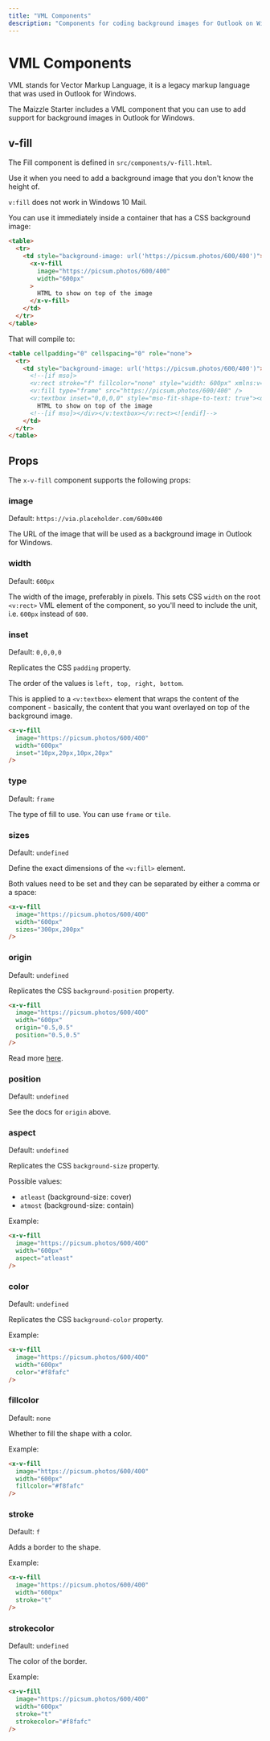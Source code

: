 ```yaml
---
title: "VML Components"
description: "Components for coding background images for Outlook on Windows."
---
```


# VML Components

VML stands for Vector Markup Language, it is a legacy markup language that was used in Outlook for Windows.

The Maizzle Starter includes a VML component that you can use to add support for background images in Outlook for Windows.

## v-fill

The Fill component is defined in `src/components/v-fill.html`.

Use it when you need to add a background image that you don't know the height of.

<Alert type="warning">`v:fill` does not work in Windows 10 Mail.</Alert>

You can use it immediately inside a container that has a CSS background image:

```html {4-9}
<table>
  <tr>
    <td style="background-image: url('https://picsum.photos/600/400')">
      <x-v-fill
        image="https://picsum.photos/600/400"
        width="600px"
      >
        HTML to show on top of the image
      </x-v-fill>
    </td>
  </tr>
</table>
```

That will compile to:

```html {4-9}
<table cellpadding="0" cellspacing="0" role="none">
  <tr>
    <td style="background-image: url('https://picsum.photos/600/400')">
      <!--[if mso]>
      <v:rect stroke="f" fillcolor="none" style="width: 600px" xmlns:v="urn:schemas-microsoft-com:vml">
      <v:fill type="frame" src="https://picsum.photos/600/400" />
      <v:textbox inset="0,0,0,0" style="mso-fit-shape-to-text: true"><div><![endif]-->
        HTML to show on top of the image
      <!--[if mso]></div></v:textbox></v:rect><![endif]-->
    </td>
  </tr>
</table>
```

## Props

The `x-v-fill` component supports the following props:

### image

Default: `https://via.placeholder.com/600x400`

The URL of the image that will be used as a background image in Outlook for Windows.

### width

Default: `600px`

The width of the image, preferably in pixels. This sets CSS `width` on the root `<v:rect>` VML element of the component, so you'll need to include the unit, i.e. `600px` instead of `600`.

### inset

Default: `0,0,0,0`

Replicates the CSS `padding` property.

The order of the values is `left, top, right, bottom`.

This is applied to a `<v:textbox>` element that wraps the content of the component - basically, the content that you want overlayed on top of the background image.

```html
<x-v-fill
  image="https://picsum.photos/600/400"
  width="600px"
  inset="10px,20px,10px,20px"
/>
```

### type

Default: `frame`

The type of fill to use. You can use `frame` or `tile`.

### sizes

Default: `undefined`

Define the exact dimensions of the `<v:fill>` element.

Both values need to be set and they can be separated by either a comma or a space:

```html
<x-v-fill
  image="https://picsum.photos/600/400"
  width="600px"
  sizes="300px,200px"
/>
```

### origin

Default: `undefined`

Replicates the CSS `background-position` property.

```html
<x-v-fill
  image="https://picsum.photos/600/400"
  width="600px"
  origin="0.5,0.5"
  position="0.5,0.5"
/>
```

Read more [here](https://www.hteumeuleu.com/2021/background-properties-in-vml/#background-position).

### position

Default: `undefined`

See the docs for `origin` above.

### aspect

Default: `undefined`

Replicates the CSS `background-size` property.

Possible values:

- `atleast` (background-size: cover)
- `atmost` (background-size: contain)

Example:

```html
<x-v-fill
  image="https://picsum.photos/600/400"
  width="600px"
  aspect="atleast"
/>
```

### color

Default: `undefined`

Replicates the CSS `background-color` property.

Example:

```html
<x-v-fill
  image="https://picsum.photos/600/400"
  width="600px"
  color="#f8fafc"
/>
```

### fillcolor

Default: `none`

Whether to fill the shape with a color.

Example:

```html
<x-v-fill
  image="https://picsum.photos/600/400"
  width="600px"
  fillcolor="#f8fafc"
/>
```

### stroke

Default: `f`

Adds a border to the shape.

Example:

```html
<x-v-fill
  image="https://picsum.photos/600/400"
  width="600px"
  stroke="t"
/>
```

### strokecolor

Default: `undefined`

The color of the border.

Example:

```html
<x-v-fill
  image="https://picsum.photos/600/400"
  width="600px"
  stroke="t"
  strokecolor="#f8fafc"
/>
```
